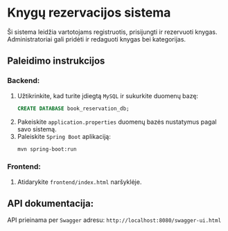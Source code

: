 
# Knygų rezervacijos sistema

Ši sistema leidžia vartotojams registruotis, prisijungti ir rezervuoti knygas. 
Administratoriai gali pridėti ir redaguoti knygas bei kategorijas.

## Paleidimo instrukcijos

### Backend:
1. Užtikrinkite, kad turite įdiegtą `MySQL` ir sukurkite duomenų bazę:
   ```sql
   CREATE DATABASE book_reservation_db;
   ```
2. Pakeiskite `application.properties` duomenų bazės nustatymus pagal savo sistemą.
3. Paleiskite `Spring Boot` aplikaciją:
   ```sh
   mvn spring-boot:run
   ```

### Frontend:
1. Atidarykite `frontend/index.html` naršyklėje.

## API dokumentacija:
API prieinama per `Swagger` adresu: `http://localhost:8080/swagger-ui.html`

